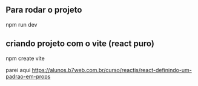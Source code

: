 ## Para rodar o projeto
npm run dev

## criando projeto com o vite (react puro)
npm create vite

parei aqui
https://alunos.b7web.com.br/curso/reactjs/react-definindo-um-padrao-em-props